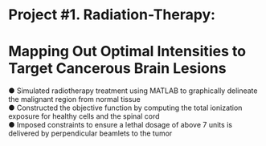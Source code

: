 # Project #1. Radiation-Therapy:
# Mapping Out Optimal Intensities to Target Cancerous Brain Lesions

● Simulated radiotherapy treatment using MATLAB to graphically delineate the malignant region from normal tissue  
● Constructed the objective function by computing the total ionization exposure for healthy cells and the spinal cord  
● Imposed constraints to ensure a lethal dosage of above 7 units is delivered by perpendicular beamlets to the tumor  
